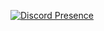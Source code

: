[![Discord Presence](https://lanyard.cnrad.dev/api/212842715136786432?bg=3D0076)](https://discord.com/users/212842715136786432)
